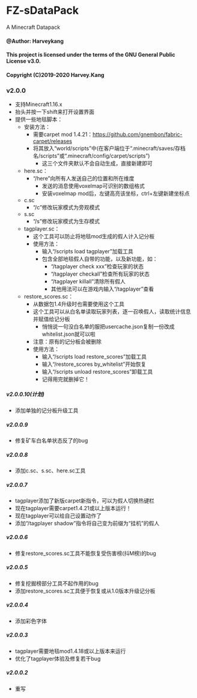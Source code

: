 # FZ-sDataPack
A Minecraft Datapack
#### @Author: Harveykang

#### This project is licensed under the terms of the GNU General Public License v3.0.
#### Copyright (C)2019-2020 Harvey.Kang

### v2.0.0
- 支持Minecraft1.16.x
- 抬头并按一下shift来打开设置界面
- 提供一些地毯脚本：
	- 安装方法：
		- 需要carpet mod 1.4.21：https://github.com/gnembon/fabric-carpet/releases
		- 将其放入“world/scripts”中(在客户端位于“.minecraft/saves/存档名/scripts”或“.minecraft/config/carpet/scripts”)
			- 这三个文件夹默认不会自动生成，直接新建即可
	- here.sc：
		- “/here”向所有人发送自己的位置和所在维度
			- 发送的消息使用voxelmap可识别的数组格式
			- 安装voxelmap mod后，左键高亮该坐标，ctrl+左键新建坐标点
	- c.sc
		- “/c”修改玩家模式为旁观模式
	- s.sc
		- “/s”修改玩家模式为生存模式
	- tagplayer.sc：
		- 这个工具可以防止将地毯mod生成的假人计入记分板
		- 使用方法：
			- 输入“/scripts load tagplayer”加载工具
			- 包含全部地毯假人自带的功能，以及新功能，如：
				- “/tagplayer check xxx”检查玩家的状态
				- “/tagplayer checkall”检查所有玩家的状态
				- “/tagplayer killall”清除所有假人
				- 其他用法可以在游戏内输入“/tagplayer”查看
	- restore_scores.sc：
		- 从数据包1.4升级时也需要使用这个工具
		- 这个工具可以从白名单读取玩家列表，逐一召唤假人，读取统计信息并赋值给记分板
			- 悄悄说一句没白名单的服把usercache.json复制一份改成whitelist.json就可以啦
		- 注意：原有的记分板会被删除
		- 使用方法：
			- 输入“/scripts load restore_scores”加载工具
			- 输入“/restore_scores by_whitelist”开始恢复
			- 输入“/scripts unload restore_scores”卸载工具
			- 记得用完就删掉它！
##### v2.0.0.10(计划)
- 添加单独的记分板升级工具
##### v2.0.0.9
- 修复矿车白名单状态反了的bug
##### v2.0.0.8
- 添加c.sc、s.sc、here.sc工具
##### v2.0.0.7
- tagplayer添加了新版carpet新指令，可以为假人切换热键栏
- 现在tagplayer需要carpet1.4.21或以上版本运行！
- 现在tagplayer可以给自己设置动作了
- 添加“/tagplayer shadow”指令将自己变为前缀为“挂机”的假人
##### v2.0.0.6
- 修复restore_scores.sc工具不能恢复受伤害榜(抖M榜)的bug
##### v2.0.0.5
- 修复挖掘榜部分工具不起作用的bug
- 添加restore_scores.sc工具便于恢复或从1.0版本升级记分板
##### v2.0.0.4
- 添加彩色字体
##### v2.0.0.3
- tagplayer需要地毯mod1.4.18或以上版本来运行
- 优化了tagplayer体验及修复若干bug
##### v2.0.0.2
- 重写
